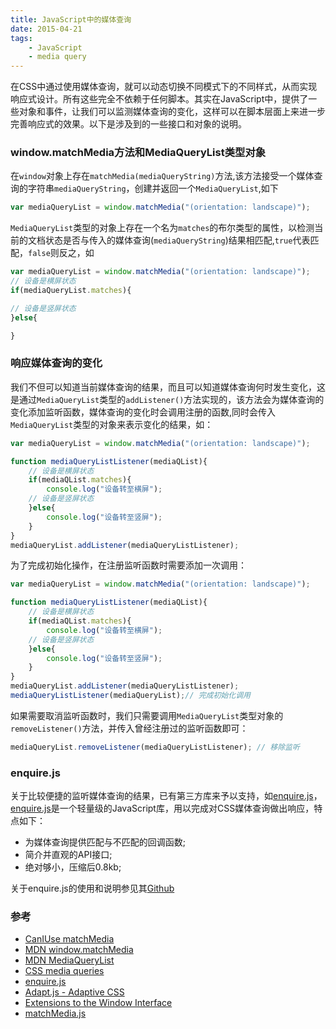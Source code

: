 ```yaml
---
title: JavaScript中的媒体查询
date: 2015-04-21
tags:
    - JavaScript
    - media query
---
```


在CSS中通过使用媒体查询，就可以动态切换不同模式下的不同样式，从而实现响应式设计。所有这些完全不依赖于任何脚本。其实在JavaScript中，提供了一些对象和事件，让我们可以监测媒体查询的变化，这样可以在脚本层面上来进一步完善响应式的效果。以下是涉及到的一些接口和对象的说明。

### window.matchMedia方法和MediaQueryList类型对象

在`window`对象上存在`matchMedia(mediaQueryString)`方法,该方法接受一个媒体查询的字符串`mediaQueryString`，创建并返回一个`MediaQueryList`,如下
```js
var mediaQueryList = window.matchMedia("(orientation: landscape)");
```
`MediaQueryList`类型的对象上存在一个名为`matches`的布尔类型的属性，以检测当前的文档状态是否与传入的媒体查询(`mediaQueryString`)结果相匹配,`true`代表匹配，`false`则反之，如
```js
var mediaQueryList = window.matchMedia("(orientation: landscape)");
// 设备是横屏状态
if(mediaQueryList.matches){

// 设备是竖屏状态
}else{

}
```
### 响应媒体查询的变化

我们不但可以知道当前媒体查询的结果，而且可以知道媒体查询何时发生变化，这是通过`MediaQueryList`类型的`addListener()`方法实现的，该方法会为媒体查询的变化添加监听函数，媒体查询的变化时会调用注册的函数,同时会传入`MediaQueryList`类型的对象来表示变化的结果，如：
```js
var mediaQueryList = window.matchMedia("(orientation: landscape)");

function mediaQueryListListener(mediaQList){
    // 设备是横屏状态
    if(mediaQList.matches){
        console.log("设备转至横屏");
    // 设备是竖屏状态
    }else{
        console.log("设备转至竖屏");
    }
}
mediaQueryList.addListener(mediaQueryListListener);
```
为了完成初始化操作，在注册监听函数时需要添加一次调用：
```js
var mediaQueryList = window.matchMedia("(orientation: landscape)");

function mediaQueryListListener(mediaQList){
    // 设备是横屏状态
    if(mediaQList.matches){
        console.log("设备转至横屏");
    // 设备是竖屏状态
    }else{
        console.log("设备转至竖屏");
    }
}
mediaQueryList.addListener(mediaQueryListListener);
mediaQueryListListener(mediaQueryList);// 完成初始化调用
```
如果需要取消监听函数时，我们只需要调用`MediaQueryList`类型对象的`removeListener()`方法，并传入曾经注册过的监听函数即可：
```js
mediaQueryList.removeListener(mediaQueryListListener); // 移除监听
```
### enquire.js

关于比较便捷的监听媒体查询的结果，已有第三方库来予以支持，如[enquire.js][1]，[enquire.js][1]是一个轻量级的JavaScript库，用以完成对CSS媒体查询做出响应，特点如下：

+ 为媒体查询提供匹配与不匹配的回调函数;
+ 简介并直观的API接口;
+ 绝对够小，压缩后0.8kb;

关于enquire.js的使用和说明参见其[Github](https://github.com/WickyNilliams/enquire.js)


### 参考

+ [CanIUse matchMedia](http://caniuse.com/#feat=matchmedia)
+ [MDN window.matchMedia](https://developer.mozilla.org/en-US/docs/Web/API/Window/matchMedia)
+ [MDN MediaQueryList](https://developer.mozilla.org/en-US/docs/Web/API/MediaQueryList)
+ [CSS media queries](https://developer.mozilla.org/en-US/docs/Web/Guide/CSS/Media_queries)
+ [enquire.js][1]
+ [Adapt.js - Adaptive CSS](http://adapt.960.gs/)
+ [Extensions to the Window Interface](http://dev.w3.org/csswg/cssom-view/#extensions-to-the-window-interface)
+ [matchMedia.js](https://github.com/paulirish/matchMedia.js/)

[1]: http://wicky.nillia.ms/enquire.js/
